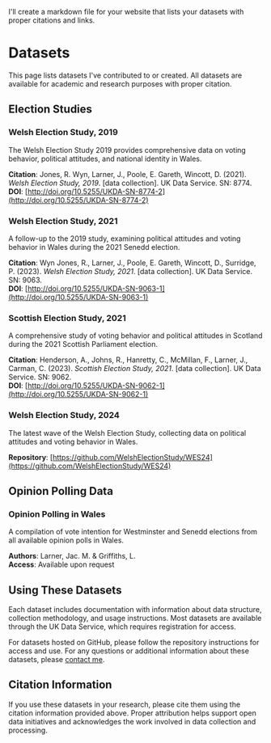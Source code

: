 I'll create a markdown file for your website that lists your datasets with proper citations and links.

# Datasets

This page lists datasets I've contributed to or created. All datasets are available for academic and research purposes with proper citation.

## Election Studies

### Welsh Election Study, 2019
The Welsh Election Study 2019 provides comprehensive data on voting behavior, political attitudes, and national identity in Wales.

**Citation**: Jones, R. Wyn, Larner, J., Poole, E. Gareth, Wincott, D. (2021). *Welsh Election Study, 2019*. [data collection]. UK Data Service. SN: 8774.  
**DOI**: [http://doi.org/10.5255/UKDA-SN-8774-2](http://doi.org/10.5255/UKDA-SN-8774-2)

### Welsh Election Study, 2021
A follow-up to the 2019 study, examining political attitudes and voting behavior in Wales during the 2021 Senedd election.

**Citation**: Wyn Jones, R., Larner, J., Poole, E. Gareth, Wincott, D., Surridge, P. (2023). *Welsh Election Study, 2021*. [data collection]. UK Data Service. SN: 9063.  
**DOI**: [http://doi.org/10.5255/UKDA-SN-9063-1](http://doi.org/10.5255/UKDA-SN-9063-1)

### Scottish Election Study, 2021
A comprehensive study of voting behavior and political attitudes in Scotland during the 2021 Scottish Parliament election.

**Citation**: Henderson, A., Johns, R., Hanretty, C., McMillan, F., Larner, J., Carman, C. (2023). *Scottish Election Study, 2021*. [data collection]. UK Data Service. SN: 9062.  
**DOI**: [http://doi.org/10.5255/UKDA-SN-9062-1](http://doi.org/10.5255/UKDA-SN-9062-1)

### Welsh Election Study, 2024
The latest wave of the Welsh Election Study, collecting data on political attitudes and voting behavior in Wales.

**Repository**: [https://github.com/WelshElectionStudy/WES24](https://github.com/WelshElectionStudy/WES24)

## Opinion Polling Data

### Opinion Polling in Wales
A compilation of vote intention for Westminster and Senedd elections from all available opinion polls in Wales.

**Authors**: Larner, Jac. M. & Griffiths, L.  
**Access**: Available upon request

## Using These Datasets

Each dataset includes documentation with information about data structure, collection methodology, and usage instructions. Most datasets are available through the UK Data Service, which requires registration for access.

For datasets hosted on GitHub, please follow the repository instructions for access and use. For any questions or additional information about these datasets, please [contact me](mailto:larnerJM@cardiff.ac.uk).

## Citation Information

If you use these datasets in your research, please cite them using the citation information provided above. Proper attribution helps support open data initiatives and acknowledges the work involved in data collection and processing.
